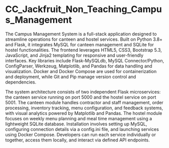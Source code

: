 # CC_Jackfruit_Non_Teaching_Campus_Management
The Campus Management System is a full-stack application designed to streamline operations for canteen and hostel services. Built on Python 3.8+ and Flask, it integrates MySQL for canteen management and SQLite for hostel functionalities. The frontend leverages HTML5, CSS3, Bootstrap 5.3, JavaScript, and Jinja2 templating for responsive and user-friendly interfaces. Key libraries include Flask-MySQLdb, MySQL Connector/Python, ConfigParser, Werkzeug, Matplotlib, and Pandas for data handling and visualization. Docker and Docker Compose are used for containerization and deployment, while Git and Pip manage version control and dependencies.

The system architecture consists of two independent Flask microservices: the canteen service running on port 5000 and the hostel service on port 5001. The canteen module handles contractor and staff management, order processing, inventory tracking, menu configuration, and feedback systems, with visual analytics powered by Matplotlib and Pandas. The hostel module focuses on weekly menu planning and meal time management using a lightweight SQLite database. Installation involves setting up MySQL, configuring connection details via a config.ini file, and launching services using Docker Compose. Developers can run each service individually or together, access them locally, and interact via defined API endpoints. 
